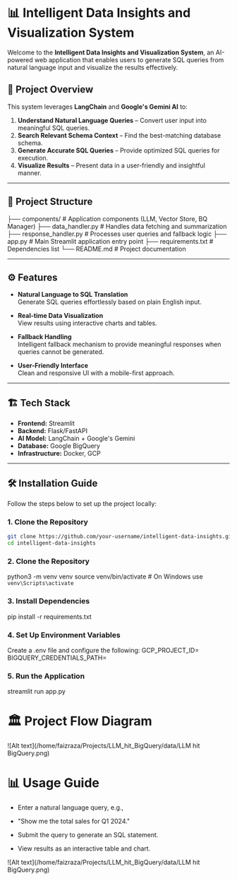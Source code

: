 # 📊 Intelligent Data Insights and Visualization System

Welcome to the **Intelligent Data Insights and Visualization System**, an AI-powered web application that enables users to generate SQL queries from natural language input and visualize the results effectively.

## 🚀 Project Overview

This system leverages **LangChain** and **Google's Gemini AI** to:

1. **Understand Natural Language Queries** – Convert user input into meaningful SQL queries.
2. **Search Relevant Schema Context** – Find the best-matching database schema.
3. **Generate Accurate SQL Queries** – Provide optimized SQL queries for execution.
4. **Visualize Results** – Present data in a user-friendly and insightful manner.

---

## 📂 Project Structure

├── components/ # Application components (LLM, Vector Store, BQ Manager) 
├── data_handler.py # Handles data fetching and summarization 
├── response_handler.py # Processes user queries and fallback logic 
├── app.py # Main Streamlit application entry point 
├── requirements.txt # Dependencies list 
└── README.md # Project documentation


---

## ⚙️ Features

- **Natural Language to SQL Translation**  
  Generate SQL queries effortlessly based on plain English input.

- **Real-time Data Visualization**  
  View results using interactive charts and tables.

- **Fallback Handling**  
  Intelligent fallback mechanism to provide meaningful responses when queries cannot be generated.

- **User-Friendly Interface**  
  Clean and responsive UI with a mobile-first approach.

---

## 🏗️ Tech Stack

- **Frontend:** Streamlit  
- **Backend:** Flask/FastAPI  
- **AI Model:** LangChain + Google's Gemini  
- **Database:** Google BigQuery  
- **Infrastructure:** Docker, GCP  

---

## 🛠️ Installation Guide

Follow the steps below to set up the project locally:

### 1. Clone the Repository

```bash
git clone https://github.com/your-username/intelligent-data-insights.git
cd intelligent-data-insights
```

### 2. Clone the Repository
python3 -m venv venv
source venv/bin/activate  # On Windows use `venv\Scripts\activate`

### 3. Install Dependencies
pip install -r requirements.txt

### 4. Set Up Environment Variables
Create a .env file and configure the following:
GCP_PROJECT_ID=
BIGQUERY_CREDENTIALS_PATH=

### 5. Run the Application
streamlit run app.py

# 🏛️ Project Flow Diagram
![Alt text](/home/faizraza/Projects/LLM_hit_BigQuery/data/LLM hit BigQuery.png)

# 📊 Usage Guide

- Enter a natural language query, e.g.,
- "Show me the total sales for Q1 2024."

- Submit the query to generate an SQL statement.

- View results as an interactive table and chart.

![Alt text](/home/faizraza/Projects/LLM_hit_BigQuery/data/LLM hit BigQuery.png)
